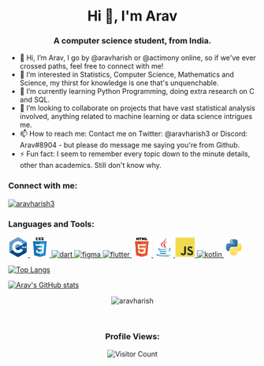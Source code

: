 <h1 align="center">Hi 👋, I'm Arav</h1>
<h3 align="center">A computer science student, from India.</h3>

- 👋 Hi, I’m Arav, I go by @aravharish or @actimony online, so if we've ever crossed paths, feel free to connect with me!
- 👀 I’m interested in Statistics, Computer Science, Mathematics and Science, my thirst for knowledge is one that's unquenchable.
- 🌱 I’m currently learning Python Programming, doing extra research on C and SQL.
- 💞️ I’m looking to collaborate on projects that have vast statistical analysis involved, anything related to machine learning or data science intrigues me.
- 📫 How to reach me:
Contact me on Twitter: @aravharish3
or Discord: Arav#8904 - but please do message me saying you're from Github.
- ⚡ Fun fact: I seem to remember every topic down to the minute details, other than academics. Still don't know why.
<h3 align="left">Connect with me:</h3>
<p align="left">
<a href="https://twitter.com/aravharish3" target="blank"><img align="center" src="https://raw.githubusercontent.com/rahuldkjain/github-profile-readme-generator/master/src/images/icons/Social/twitter.svg" alt="aravharish3" height="30" width="40" /></a>
</p>

<h3 align="left">Languages and Tools:</h3>
<p align="left"> <a href="https://www.w3schools.com/cpp/" target="_blank" rel="noreferrer"> <img src="https://raw.githubusercontent.com/devicons/devicon/master/icons/cplusplus/cplusplus-original.svg" alt="cplusplus" width="40" height="40"/> </a> <a href="https://www.w3schools.com/css/" target="_blank" rel="noreferrer"> <img src="https://raw.githubusercontent.com/devicons/devicon/master/icons/css3/css3-original-wordmark.svg" alt="css3" width="40" height="40"/> </a> <a href="https://dart.dev" target="_blank" rel="noreferrer"> <img src="https://www.vectorlogo.zone/logos/dartlang/dartlang-icon.svg" alt="dart" width="40" height="40"/> </a> <a href="https://www.figma.com/" target="_blank" rel="noreferrer"> <img src="https://www.vectorlogo.zone/logos/figma/figma-icon.svg" alt="figma" width="40" height="40"/> </a> <a href="https://flutter.dev" target="_blank" rel="noreferrer"> <img src="https://www.vectorlogo.zone/logos/flutterio/flutterio-icon.svg" alt="flutter" width="40" height="40"/> </a> <a href="https://www.w3.org/html/" target="_blank" rel="noreferrer"> <img src="https://raw.githubusercontent.com/devicons/devicon/master/icons/html5/html5-original-wordmark.svg" alt="html5" width="40" height="40"/> </a> <a href="https://www.java.com" target="_blank" rel="noreferrer"> <img src="https://raw.githubusercontent.com/devicons/devicon/master/icons/java/java-original.svg" alt="java" width="40" height="40"/> </a> <a href="https://developer.mozilla.org/en-US/docs/Web/JavaScript" target="_blank" rel="noreferrer"> <img src="https://raw.githubusercontent.com/devicons/devicon/master/icons/javascript/javascript-original.svg" alt="javascript" width="40" height="40"/> </a> <a href="https://kotlinlang.org" target="_blank" rel="noreferrer"> <img src="https://www.vectorlogo.zone/logos/kotlinlang/kotlinlang-icon.svg" alt="kotlin" width="40" height="40"/> </a> <a href="https://www.python.org" target="_blank" rel="noreferrer"> <img src="https://raw.githubusercontent.com/devicons/devicon/master/icons/python/python-original.svg" alt="python" width="40" height="40"/> </a> </p>


[![Top Langs](https://github-readme-stats.vercel.app/api/top-langs/?username=aravharish&layout=compact)](https://github.com/aravharish/github-readme-stats)

[![Arav's GitHub stats](https://github-readme-stats.vercel.app/api?username=aravharish&show_icons=true&theme=transparent)](https://github.com/aravharish/github-readme-stats)
<div align="center">
<p><img align="center" src="https://github-readme-streak-stats.herokuapp.com/?user=aravharish&" alt="aravharish" /></p>
 </div>
<br> 
<h3 align="center"> Profile Views: </h3>
<div align="center">

![Visitor Count](https://profile-counter.glitch.me/aravharish/count.svg)<br>

</div>
